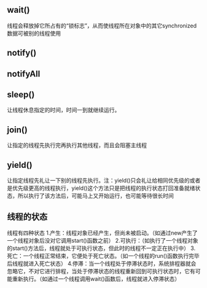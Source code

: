 ## wait()
线程会释放掉它所占有的“锁标志”，从而使线程所在对象中的其它synchronized数据可被别的线程使用
## notify()
## notifyAll
## sleep()
让线程休息指定的时间，时间一到就继续运行。
## join()
让指定的线程先执行完再执行其他线程，而且会阻塞主线程
## yield()
让指定线程先礼让一下别的线程先执行。注：yield()只会礼让给相同优先级的或者是优先级更高的线程执行，yield()这个方法只是把线程的执行状态打回准备就绪状态，所以执行了该方法后，可能马上又开始运行，也可能等待很长时间

## 线程的状态
线程有四种状态
1.产生：线程对象已经产生，但尚未被启动。（如通过new产生了一个线程对象后没对它调用start()函数之前）
2.可执行：（如执行了一个线程对象的start()方法后，线程就处于可执行状态，但此时的线程不一定正在执行中）
3.死亡：一个线程正常结束，它便处于死亡状态。（如一个线程的run()函数执行完毕后线程就进入死亡状态）
4.停滞：当一个线程处于停滞状态时，系统排程器就会忽略它，不对它进行排程，当处于停滞状态的线程重新回到可执行状态时，它有可能重新执行。（如通过一个线程调用wait()函数后，线程就进入停滞状态）
